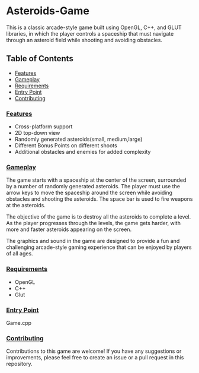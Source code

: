 # Asteroids-Game 

This is a classic arcade-style game built using OpenGL, C++, and GLUT libraries, in which the player controls a spaceship that must navigate through an asteroid field while shooting and avoiding obstacles.

## Table of Contents
* [Features](1)
* [Gameplay](2)
* [Requirements](3)
* [Entry Point](4)
* [Contributing](5)

### [Features](#1)
* Cross-platform support
* 2D top-down view
* Randomly generated asteroids(small, medium,large)
* Different Bonus Points on different shoots
* Additional obstacles and enemies for added complexity

### [Gameplay](#2)
The game starts with a spaceship at the center of the screen, surrounded by a number of randomly generated asteroids. The player must use the arrow keys to move the spaceship around the screen while avoiding obstacles and shooting the asteroids. The space bar is used to fire weapons at the asteroids.

The objective of the game is to destroy all the asteroids to complete a level. As the player progresses through the levels, the game gets harder, with more and faster asteroids appearing on the screen.

The graphics and sound in the game are designed to provide a fun and challenging arcade-style gaming experience that can be enjoyed by players of all ages.

### [Requirements](#3)
* OpenGL
* C++
* Glut

### [Entry Point](#4)
 Game.cpp

### [Contributing](#5)
Contributions to this game are welcome! If you have any suggestions or improvements, please feel free to create an issue or a pull request in this repository.
